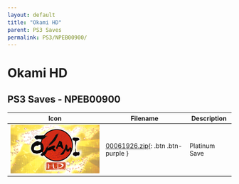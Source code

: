 ```yaml
---
layout: default
title: "Okami HD"
parent: PS3 Saves
permalink: PS3/NPEB00900/
---
```

# Okami HD

## PS3 Saves - NPEB00900

| Icon | Filename | Description |
|------|----------|-------------|
| ![Okami HD](ICON0.PNG) | [00061926.zip](00061926.zip){: .btn .btn-purple } | Platinum Save |
